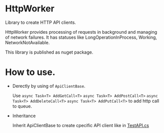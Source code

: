 # HttpWorker
Library to create HTTP API clients.

HttpWorker provides processing of requests in background and managing of network failures.
It has statuses like LongOperationInProcess, Working, NetworkNotAvailable.

This library is published as nuget package.

# How to use.
* Derectly by using of `ApiClientBase`.

  Use
`async Task<T> AddGetCall<T>`
`async Task<T> AddPostCall<T>`
`async Task<T> AddDeleteCall<T>`
`async Task<T> AddPutCall<T>`
to add http call to queue.
* Inheritance

  Inherit ApiClientBase to create cpecific API client like in [TestAPI.cs](TestAPI/TestAPI.cs)
